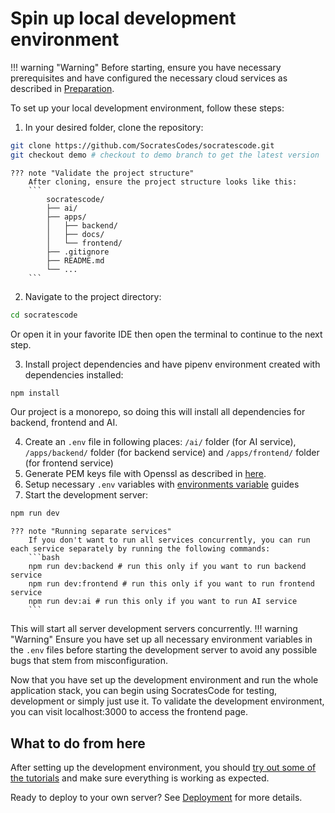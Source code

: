 # Spin up local development environment

!!! warning "Warning"
    Before starting, ensure you have necessary prerequisites and have configured the necessary cloud services as described in [Preparation](preparation.md).

To set up your local development environment, follow these steps:

1. In your desired folder, clone the repository:
```bash
git clone https://github.com/SocratesCodes/socratescode.git
git checkout demo # checkout to demo branch to get the latest version
```

    ??? note "Validate the project structure"
        After cloning, ensure the project structure looks like this:
        ```
            socratescode/
            ├── ai/
            ├── apps/
            │   ├── backend/
            │   ├── docs/
            │   └── frontend/
            ├── .gitignore
            ├── README.md
            └── ...
        ```

2. Navigate to the project directory:
```bash
cd socratescode
```
Or open it in your favorite IDE then open the terminal to continue to the next step.

3. Install project dependencies and have pipenv environment created with dependencies installed:
```bash
npm install
```
   Our project is a monorepo, so doing this will install all dependencies for backend, frontend and AI.

4. Create an `.env` file in following places:
`/ai/` folder (for AI service), `/apps/backend/` folder (for backend service) and `/apps/frontend/` folder (for frontend service)
5. Generate PEM keys file with Openssl as described in [here](keys.md).
5. Setup necessary `.env` variables with [environments variable](environment.md) guides
6. Start the development server:
```bash
npm run dev
```
    
	??? note "Running separate services"
        If you don't want to run all services concurrently, you can run each service separately by running the following commands:
        ```bash
        npm run dev:backend # run this only if you want to run backend service
        npm run dev:frontend # run this only if you want to run frontend service
        npm run dev:ai # run this only if you want to run AI service
        ```

  This will start all server development servers concurrently.
  !!! warning "Warning"
      Ensure you have set up all necessary environment variables in the `.env` files before starting the development server to avoid any possible bugs that stem from misconfiguration.

Now that you have set up the development environment and run the whole application stack, you can begin using SocratesCode for testing, development or simply just use it. To validate the development environment, you can visit localhost:3000 to access the frontend page. 

## What to do from here
After setting up the development environment, you should [try out some of the tutorials](../tutorial/intro.md) and make sure everything is working as expected.

Ready to deploy to your own server? See [Deployment](../deployment/intro.md) for more details.

